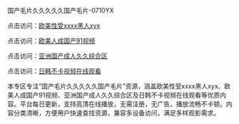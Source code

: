 国产毛片久久久久久国产毛片-0710YX

点击访问：<a href="https://heiliaowt0d7p.pages.dev">欧美性受xxxx黑人xyx</a>

点击访问：<a href="https://heiliaoga6s9v.pages.dev">欧美人成国产91视频</a>

点击访问：<a href="https://heiliaoow5kzm.pages.dev">亚洲国产成人久久综合区</a>

点击访问：<a href="https://heiliao2dmwwy.pages.dev">日韩不卡视频在线观看</a>

本专区专注“国产毛片久久久久久国产毛片”资源，涵盖欧美性受xxxx黑人xyx、欧美人成国产91视频、亚洲国产成人久久综合区及日韩不卡视频在线观看等优质内容。平台每日更新，支持高清在线播放，无需注册，无广告，播放流畅不卡顿。内容分类清晰，方便用户快速查找资源，兼容多设备访问，满足多样观影需求。

<span style="display:none;">[Canonical link](https://github.com/nam20250710/so93 ）</span>
